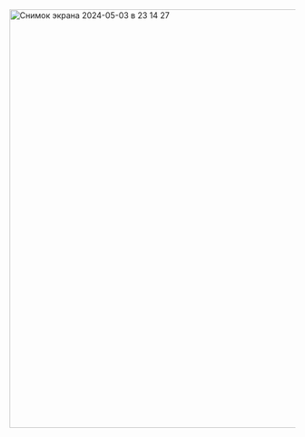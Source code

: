 <img width="737" alt="Снимок экрана 2024-05-03 в 23 14 27" src="https://github.com/srapchegs/rtippo/assets/160636893/5e410b3a-d703-48a7-94ed-ab6d70bd35b9">
